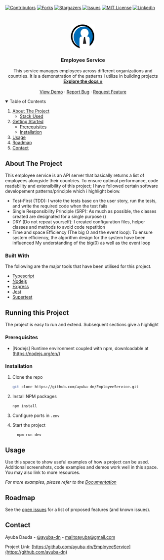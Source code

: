 
[![Contributors][contributors-shield]][contributors-url]
[![Forks][forks-shield]][forks-url]
[![Stargazers][stars-shield]][stars-url]
[![Issues][issues-shield]][issues-url]
[![MIT License][license-shield]][license-url]
[![LinkedIn][linkedin-shield]][linkedin-url]



<!-- PROJECT LOGO -->
<br />
<p align="center">
  <a href="https://github.com/ayuba-dn/EmployeeService">
    <img src="images/logo.png" alt="Logo" width="80" height="80">
  </a>

  <h3 align="center">Employee Service</h3>

  <p align="center">
 This service manages employees across different organizations and countries. It is a demonstration of the patterns i utilize in building projects
    <br />
    <a href="https://github.com/ayuba-dn/EmployeeService"><strong>Explore the docs »</strong></a>
    <br />
    <br />
    <a href="https://github.com/ayuba-dn/EmployeeService">View Demo</a>
    ·
    <a href="https://github.com/ayuba-dn/EmployeeService/issues">Report Bug</a>
    ·
    <a href="https://github.com/ayuba-dn/EmployeeService/issues">Request Feature</a>
  </p>
</p>



<!-- TABLE OF CONTENTS -->
<details open="open">
  <summary>Table of Contents</summary>
  <ol>
    <li>
      <a href="#about-the-project">About The Project</a>
      <ul>
        <li><a href="#built-with">Stack Used</a></li>
      </ul>
    </li>
    <li>
      <a href="#getting-started">Getting Started</a>
      <ul>
        <li><a href="#prerequisites">Prerequisites</a></li>
        <li><a href="#installation">Installation</a></li>
      </ul>
    </li>
    <li><a href="#usage">Usage</a></li>
    <li><a href="#roadmap">Roadmap</a></li>
    <li><a href="#contact">Contact</a></li>
  </ol>
</details>



<!-- ABOUT THE PROJECT -->
## About The Project

This employee service is an API server that basically returns a list of employees alongside their countries. To ensure optimal performance, code readability and extensibility of this project; I have followed certain software developement patterns/principle which i highlight below.

* Test-First (TDD): I wrote the tests base on the user story, run the tests, and write the required code when the test fails
* Single Responsibility Principle (SRP): As much as possible, the classes created are designated for a single purpose ()
* DRY (Do not repeat yourself): I created configuration files, helper classes and methods to avoid code repetition
* Time and space Efficiency (The big O and the event loop): To ensure system efficiency, the algorithm design for the system have been influenced My understanding of the big(0) as well as the event loop


### Built With

The following are the major tools that have been utilised for this project.
* [Typescript](https://www.typescriptlang.org)
* [Nodejs](https://nodejs.org/en/)
* [Express](https://expressjs.com)
* [Jest](https://jestjs.io/)
* [Supertest](https://www.npmjs.com/package/supertest)




<!-- GETTING STARTED -->
## Running this Project

The project is easy to run and extend. Subsequent sections give a highlight

### Prerequisites

* [Nodejs] Runtime environment coupled with npm, downloadable at (https://nodejs.org/en/)


### Installation

1. Clone the repo
   ```sh
   git clone https://github.com/ayuba-dn/EmployeeService.git
   ```
3. Install NPM packages
   ```sh
   npm install
   ```
4. Configure ports in `.env`
  
5. Start the project
   ```sh
     npm run dev
   ```


<!-- USAGE EXAMPLES -->
## Usage

Use this space to show useful examples of how a project can be used. Additional screenshots, code examples and demos work well in this space. You may also link to more resources.

_For more examples, please refer to the [Documentation](https://example.com)_



<!-- ROADMAP -->
## Roadmap

See the [open issues](https://github.com/ayuba-dn/EmployeeService/issues) for a list of proposed features (and known issues).






<!-- CONTACT -->
## Contact

Ayuba Dauda - [@ayuba-dn](https://twitter.com/ayuba-dn) - mailtoayuba@gmail.com

Project Link: [https://github.com/ayuba-dn/EmployeeService](https://github.com/ayuba-dn)









<!-- MARKDOWN LINKS & IMAGES -->
<!-- https://www.markdownguide.org/basic-syntax/#reference-style-links -->
[contributors-shield]: https://img.shields.io/github/contributors/othneildrew/Best-README-Template.svg?style=for-the-badge
[contributors-url]: https://github.com/ayuba-dn/EmployeeService/graphs/contributors
[forks-shield]: https://img.shields.io/github/forks/othneildrew/Best-README-Template.svg?style=for-the-badge
[forks-url]: https://github.com/ayuba-dn/EmployeeService/network/members
[stars-shield]: https://img.shields.io/github/stars/othneildrew/Best-README-Template.svg?style=for-the-badge
[stars-url]: https://github.com/ayuba-dn/EmployeeService/stargazers
[issues-shield]: https://img.shields.io/github/issues/othneildrew/Best-README-Template.svg?style=for-the-badge
[issues-url]: https://github.com/ayuba-dn/EmployeeService/issues
[license-shield]: https://img.shields.io/github/license/othneildrew/Best-README-Template.svg?style=for-the-badge
[license-url]: https://github.com/ayuba-dn/EmployeeService/blob/master/LICENSE.txt
[linkedin-shield]: https://img.shields.io/badge/-LinkedIn-black.svg?style=for-the-badge&logo=linkedin&colorB=555
[linkedin-url]: https://www.linkedin.com/in/ayuba-dauda/
[product-screenshot]: images/screenshot.png
